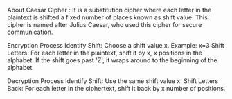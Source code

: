 About Caesar Cipher :
It is a substitution cipher where each letter in the plaintext is shifted a fixed number of places known as shift value.
This cipher is named after Julius Caesar, who used this cipher for secure communication.

Encryption Process
Identify Shift: Choose a shift value x.
Example: x=3
Shift Letters: For each letter in the plaintext, shift it by 
x, x positions in the alphabet. If the shift goes past 'Z', it wraps around to the beginning of the alphabet.

Decryption Process
Identify Shift: Use the same shift value x.
Shift Letters Back: For each letter in the ciphertext, shift it back by x number of positions.
